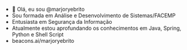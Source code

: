 - 👋 Olá, eu sou @marjoryebrito
- Sou formada em Análise e Desenvolvimento de Sistemas/FACEMP
- Entusiasta em Segurança da Informação
- Atualmente estou aprofundando os conhecimentos em Java, Spring, Python e Shell Script
- beacons.ai/marjoryebrito

<!---
marjoryebrito/marjoryebrito is a ✨ special ✨ repository because its `README.md` (this file) appears on your GitHub profile.
You can click the Preview link to take a look at your changes.
--->
